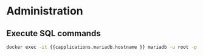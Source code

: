 # Administration

## Execute SQL commands
```bash
docker exec -it {{capplications.mariadb.hostname }} mariadb -u root -p
```